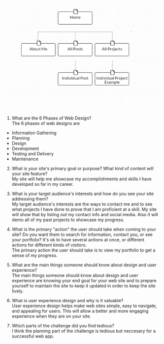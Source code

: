 ![site-map](imgs/site-map.png)

1. What are the 6 Phases of Web Design?  
The 6 phases of web designs are  
* Information Gathering
* Planning
* Design
* Development
* Testing and Delivery
* Maintenance  

2. What is your site's primary goal or purpose? What kind of content will your site feature?  
My site will help me showcase my accomplishments and skills I have developed so far in my career.  

3. What is your target audience's interests and how do you see your site addressing them?  
My target audience's interests are the ways to contact me and to see what projects I have done to prove that I am proficient at a skill. My site will show that by listing out my contact info and social media. Also it will demo all of my past projects to showcase my progress.  

4. What is the primary "action" the user should take when coming to your site? Do you want them to search for information, contact you, or see your portfolio? It's ok to have several actions at once, or different actions for different kinds of visitors.  
The primary action the user should take is to view my portfolio to get a sense of my progress.  

5. What are the main things someone should know about design and user experience?  
The main things someone should know about design and user experience are knowing your end goal for your web site and to prepare yourself to maintain the site to keep it updated in order to keep the site lively.  

6. What is user experience design and why is it valuable?  
User experience design helps make web sites simple, easy to navigate, and appealing for users. This will allow a better and more engaging experience when they are on your site.  

7. Which parts of the challenge did you find tedious?  
I think the planning part of the challenge is tedious but neccesary for a successful web app.  